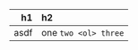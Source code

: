|  h1     |  h2                  |
|--------:|:---------------------|
| asdf    | one `two <ol> three` |
